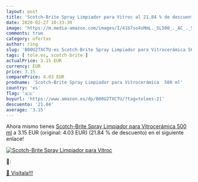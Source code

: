 ```yaml
---
layout: post
title: 'Scotch-Brite Spray Limpiador para Vitroc al 21.84 % de descuento'
date: 2020-02-27 10:33:39
image: 'https://m.media-amazon.com/images/I/41b7so4sMmL._SL500_._AC_._SL200_.jpg'
comments: true
category: ofertas
author: ring
slug: 'B00U2TXCTU-es Scotch-Brite Spray Limpiador para Vitrocerámica 500 ml'
tags: [ tole.es, scotch-brite ]
actualPrice: 3.15 EUR
currency: EUR
price: 3.15
comparePrice: 4.03 EUR
prodname: 'Scotch-Brite Spray Limpiador para Vitrocerámica  500 ml'
country: 'es'
flag: '🇪🇸'
buyurl: 'https://www.amazon.es/dp/B00U2TXCTU/?tag=tolees-21'
descuento: '21.84'
average: '3.15'
---
```


Ahora mismo tienes [Scotch-Brite Spray Limpiador para Vitrocerámica  500 ml](https://www.amazon.es/dp/B00U2TXCTU/?tag=tolees-21) a 3.15 EUR (original: 4.03 EUR) (21.84 %  de descuento) en el siguiente enlace!

[![Scotch-Brite Spray Limpiador para Vitroc](https://m.media-amazon.com/images/I/41b7so4sMmL._SL500_._AC_._SL200_.jpg)](https://www.amazon.es/dp/B00U2TXCTU/?tag=tolees-21)

🔎:


[🛒 Visítala!!!](https://www.amazon.es/dp/B00U2TXCTU/?tag=tolees-21)
